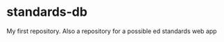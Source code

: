 standards-db
============

My first repository. Also a repository for a possible ed standards web app

